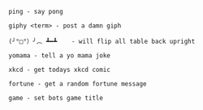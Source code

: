 `ping - say pong`

`giphy <term> - post a damn giph`

`(╯°□°）╯︵ ┻━┻	 - will flip all table back upright`

`yomama - tell a yo mama joke`

`xkcd - get todays xkcd comic`

`fortune - get a random fortune message`

`game - set bots game title`